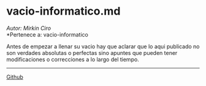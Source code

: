 # vacio-informatico.md
*Autor: Mirkin Ciro* <br>
*Pertenece a: vacio-informatico<br>

Antes de empezar a llenar su vacio hay que aclarar que lo aqui publicado no son verdades absolutas o perfectas sino apuntes que pueden tener modificaciones o correcciones a lo largo del tiempo.

___
[Github](https://github.com/vacio-informatico/)
